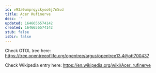 ```yaml
---
id: v93a0umprqyckyoo6j7n5ud
title: Acer Rufinerve
desc: ''
updated: 1646656574142
created: 1646656574142
stub: false
isDir: false
---
```

Check OTOL tree here: https://tree.opentreeoflife.org/opentree/argus/opentree13.4@ott700437


Check Wikipedia entry here: https://en.wikipedia.org/wiki/Acer_rufinerve
